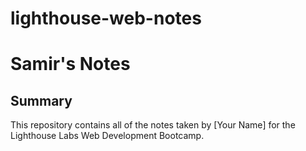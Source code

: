 # lighthouse-web-notes
# Samir's Notes

## Summary 

This repository contains all of the notes taken by [Your Name] for the Lighthouse Labs Web Development Bootcamp.



